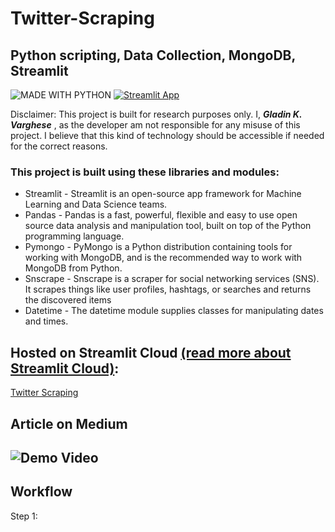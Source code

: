 # Twitter-Scraping
## Python scripting, Data Collection, MongoDB, Streamlit

![MADE WITH PYTHON](http://ForTheBadge.com/images/badges/made-with-python.svg)  [![Streamlit App](https://static.streamlit.io/badges/streamlit_badge_black_white.svg)](https://)

Disclaimer: This project is built for research purposes only. I, ***Gladin K. Varghese*** , as the developer am not responsible for any misuse of this project. I believe that this kind of technology should be accessible if needed for the correct reasons.
  
 ### This project is built using these libraries and modules:
 * Streamlit - Streamlit is an open-source app framework for Machine Learning and Data Science teams.
 * Pandas - Pandas is a fast, powerful, flexible and easy to use open source data analysis and manipulation tool, built on top of the Python programming language.
 * Pymongo - PyMongo is a Python distribution containing tools for working with MongoDB, and is the recommended way to work with MongoDB from Python.
 * Snscrape - Snscrape is a scraper for social networking services (SNS). It scrapes things like user profiles, hashtags, or searches and returns the discovered items
 * Datetime - The datetime module supplies classes for manipulating dates and times.

## Hosted on Streamlit Cloud [(read more about Streamlit Cloud)](https://streamlit.io/cloud):
[Twitter Scraping](https://)

## Article on Medium

## ![Demo Video](https://img.shields.io/badge/LinkedIn-0077B5?style=for-the-badge&logo=linkedin&logoColor=white)

## Workflow

Step 1: 


